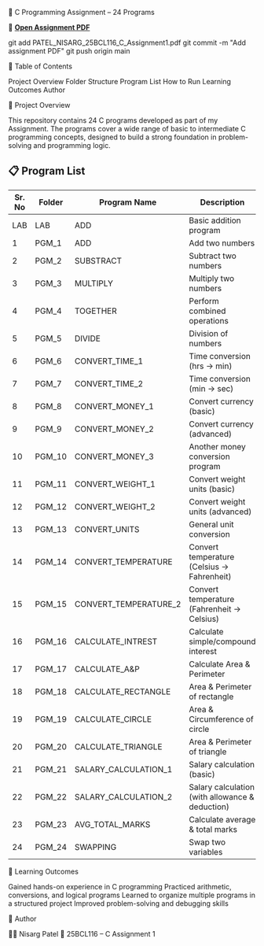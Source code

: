 📘 C Programming Assignment – 24 Programs

📄 **[Open Assignment PDF](./PATEL%20NISARG_25BCL116_C_Assignment1.pdf)**

git add PATEL_NISARG_25BCL116_C_Assignment1.pdf
git commit -m "Add assignment PDF"
git push origin main

📑 Table of Contents

Project Overview
Folder Structure
Program List
How to Run
Learning Outcomes
Author


📌 Project Overview

This repository contains 24 C programs developed as part of my  Assignment.
The programs cover a wide range of basic to intermediate C programming concepts, designed to build a strong foundation in problem-solving and programming logic.


## 📋 Program List

| Sr. No | Folder    | Program Name              | Description                                   |
|--------|-----------|---------------------------|-----------------------------------------------|
| LAB    | LAB       | ADD                       | Basic addition program                        |
| 1      | PGM_1     | ADD                       | Add two numbers                               |
| 2      | PGM_2     | SUBSTRACT                 | Subtract two numbers                          |
| 3      | PGM_3     | MULTIPLY                  | Multiply two numbers                          |
| 4      | PGM_4     | TOGETHER                  | Perform combined operations                   |
| 5      | PGM_5     | DIVIDE                    | Division of numbers                           |
| 6      | PGM_6     | CONVERT_TIME_1            | Time conversion (hrs → min)                   |
| 7      | PGM_7     | CONVERT_TIME_2            | Time conversion (min → sec)                   |
| 8      | PGM_8     | CONVERT_MONEY_1           | Convert currency (basic)                      |
| 9      | PGM_9     | CONVERT_MONEY_2           | Convert currency (advanced)                   |
| 10     | PGM_10    | CONVERT_MONEY_3           | Another money conversion program              |
| 11     | PGM_11    | CONVERT_WEIGHT_1          | Convert weight units (basic)                  |
| 12     | PGM_12    | CONVERT_WEIGHT_2          | Convert weight units (advanced)               |
| 13     | PGM_13    | CONVERT_UNITS             | General unit conversion                       |
| 14     | PGM_14    | CONVERT_TEMPERATURE       | Convert temperature (Celsius → Fahrenheit)    |
| 15     | PGM_15    | CONVERT_TEMPERATURE_2     | Convert temperature (Fahrenheit → Celsius)    |
| 16     | PGM_16    | CALCULATE_INTREST         | Calculate simple/compound interest            |
| 17     | PGM_17    | CALCULATE_A&P             | Calculate Area & Perimeter                    |
| 18     | PGM_18    | CALCULATE_RECTANGLE       | Area & Perimeter of rectangle                 |
| 19     | PGM_19    | CALCULATE_CIRCLE          | Area & Circumference of circle                |
| 20     | PGM_20    | CALCULATE_TRIANGLE        | Area & Perimeter of triangle                  |
| 21     | PGM_21    | SALARY_CALCULATION_1      | Salary calculation (basic)                    |
| 22     | PGM_22    | SALARY_CALCULATION_2      | Salary calculation (with allowance & deduction) |
| 23     | PGM_23    | AVG_TOTAL_MARKS           | Calculate average & total marks               |
| 24     | PGM_24    | SWAPPING                  | Swap two variables                            |



🎯 Learning Outcomes

Gained hands-on experience in C programming
Practiced arithmetic, conversions, and logical programs
Learned to organize multiple programs in a structured project
Improved problem-solving and debugging skills



📝 Author

👨‍💻 Nisarg Patel
📌 25BCL116 – C Assignment 1
